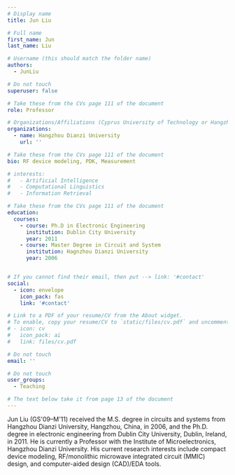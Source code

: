```yaml
---
# Display name
title: Jun Liu

# Full name
first_name: Jun 
last_name: Liu 

# Username (this should match the folder name)
authors:
  - JunLiu

# Do not touch
superuser: false

# Take these from the CVs page 111 of the document
role: Professor

# Organizations/Affiliations (Cyprus University of Technology or Hangzhou Dianzi University )
organizations:
  - name: Hangzhou Dianzi University
    url: ''

# Take these from the CVs page 111 of the document
bio: RF device modeling, PDK, Measurement

# interests:
#   - Artificial Intelligence
#   - Computational Linguistics
#   - Information Retrieval

# Take these from the CVs page 111 of the document
education:
  courses:
    - course: Ph.D in Electronic Engineering
      institution: Dublin City University
      year: 2011
    - course: Master Degree in Circuit and System
      institution: Hagnzhou Dianzi University
      year: 2006


# If you cannot find their email, then put --> link: '#contact'
social:
  - icon: envelope
    icon_pack: fas
    link: '#contact'

# Link to a PDF of your resume/CV from the About widget.
# To enable, copy your resume/CV to `static/files/cv.pdf` and uncomment the lines below.
# - icon: cv
#   icon_pack: ai
#   link: files/cv.pdf

# Do not touch
email: ''

# Do not touch
user_groups:
  - Teaching

# The text below take it from page 13 of the document
---
```


Jun Liu (GS'09–M'11) received the M.S. degree in circuits and systems from Hangzhou Dianzi University, Hangzhou, China, in 2006, and the Ph.D. degree in electronic engineering from Dublin City University, Dublin, Ireland, in 2011.
He is currently a Professor with the Institute of Microelectronics, Hangzhou Dianzi University. His current research interests include compact device modeling, RF/monolithic microwave integrated circuit (MMIC) design, and computer-aided design (CAD)/EDA tools.

